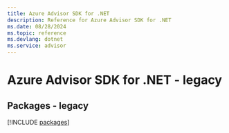 ```yaml
---
title: Azure Advisor SDK for .NET
description: Reference for Azure Advisor SDK for .NET
ms.date: 08/28/2024
ms.topic: reference
ms.devlang: dotnet
ms.service: advisor
---
```

# Azure Advisor SDK for .NET - legacy
## Packages - legacy
[!INCLUDE [packages](advisor-index.md)]